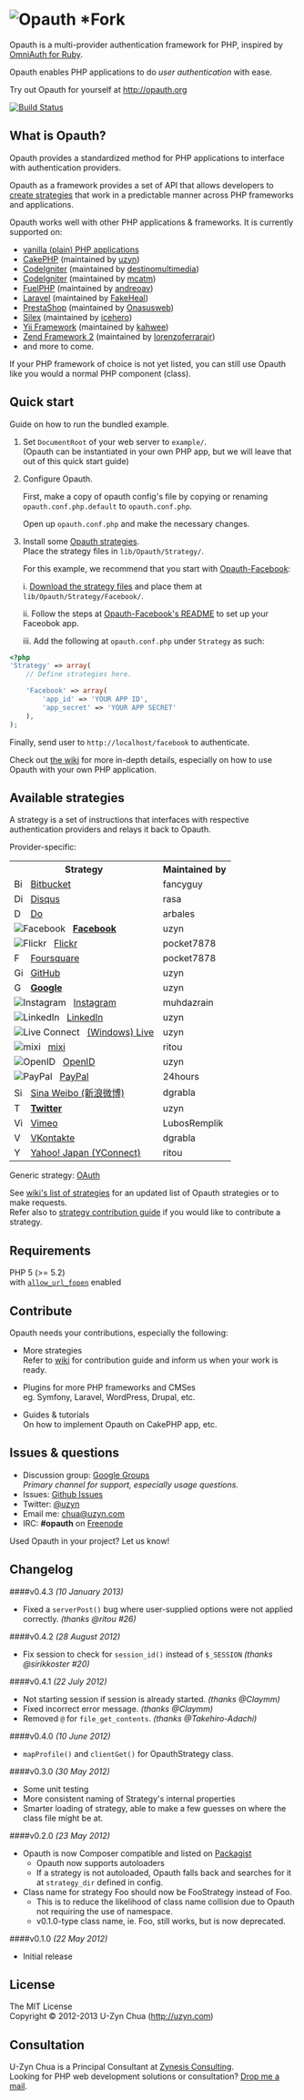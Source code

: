 ![Opauth](https://github.com/uzyn/opauth.org/raw/master/images/opauth-logo-300px-transparent.png) *Fork
=================================
Opauth is a multi-provider authentication framework for PHP, inspired by [OmniAuth for Ruby](https://github.com/intridea/omniauth).

Opauth enables PHP applications to do *user authentication* with ease.

Try out Opauth for yourself at http://opauth.org

[![Build Status](https://secure.travis-ci.org/uzyn/opauth.png?branch=master)](http://travis-ci.org/uzyn/opauth)

What is Opauth?
---------------
Opauth provides a standardized method for PHP applications to interface with authentication providers. 

Opauth as a framework provides a set of API that allows developers to [create strategies](https://github.com/uzyn/opauth/wiki/Strategy-Contribution-Guide) that work in a predictable manner across PHP frameworks and applications.

Opauth works well with other PHP applications & frameworks. It is currently supported on:

- [vanilla (plain) PHP applications](https://github.com/uzyn/opauth/tree/master/example)
- [CakePHP](https://github.com/uzyn/cakephp-opauth) (maintained by [uzyn](https://github.com/uzyn))
- [CodeIgniter](https://github.com/destinomultimedia/ci_opauth) (maintained by [destinomultimedia](https://github.com/destinomultimedia))
- [CodeIgniter](https://github.com/mcatm/Opauth-Plugin-for-Codeigniter) (maintained by [mcatm](https://github.com/mcatm))
- [FuelPHP](https://github.com/andreoav/fuel-opauth) (maintained by [andreoav](https://github.com/andreoav/))
- [Laravel](https://github.com/FakeHeal/opauth-laravel) (maintained by [FakeHeal](https://github.com/FakeHeal/))
- [PrestaShop](https://github.com/Onasusweb/PrestaShop-Opauth) (maintained by [Onasusweb](https://github.com/Onasusweb))
- [Silex](https://github.com/icehero/silex-opauth) (maintained by [icehero](https://github.com/icehero/))
- [Yii Framework](https://github.com/kahwee/yii-opauth) (maintained by [kahwee](https://github.com/kahwee))
- [Zend Framework 2](https://github.com/lorenzoferrarajr/LfjOpauth) (maintained by [lorenzoferrarajr](https://github.com/lorenzoferrarajr))
- and more to come.  

If your PHP framework of choice is not yet listed, you can still use Opauth like you would a normal PHP component (class).

Quick start
-----------
Guide on how to run the bundled example.

1. Set `DocumentRoot` of your web server to `example/`.  
   (Opauth can be instantiated in your own PHP app, but we will leave that out of this quick start guide)

2. Configure Opauth.

   First, make a copy of opauth config's file by copying or renaming  
   `opauth.conf.php.default` to `opauth.conf.php`.

   Open up `opauth.conf.php` and make the necessary changes.

3. Install some [Opauth strategies](https://github.com/uzyn/opauth/wiki/List-of-strategies).  
   Place the strategy files in `lib/Opauth/Strategy/`.  

   For this example, we recommend that you start with [Opauth-Facebook](https://github.com/uzyn/opauth-facebook):

   i. [Download the strategy files](https://github.com/uzyn/opauth-facebook/zipball/master) and place them at `lib/Opauth/Strategy/Facebook/`.

   ii. Follow the steps at [Opauth-Facebook's README](https://github.com/uzyn/opauth-facebook/blob/master/README.md) to set up your Faceobok app.

   iii. Add the following at `opauth.conf.php` under `Strategy` as such:  

```php
<?php
'Strategy' => array(  
    // Define strategies here.

    'Facebook' => array(
        'app_id' => 'YOUR APP ID',
        'app_secret' => 'YOUR APP SECRET'
    ),
);
```

Finally, send user to `http://localhost/facebook` to authenticate.


Check out [the wiki](https://github.com/uzyn/opauth/wiki) for more in-depth details, especially on how to use Opauth with your own PHP application.

Available strategies
--------------------
A strategy is a set of instructions that interfaces with respective authentication providers and relays it back to Opauth.

Provider-specific:

<table>
<tr>
	<th>Strategy</th>
	<th>Maintained by</th>
</tr>
<tr>
	<td><img src="http://g.etfv.co/http://bitbucket.org" alt="Bitbucket" width="16">&nbsp;&nbsp;
		<a href="http://github.com/fancyguy/opauth-bitbucket">Bitbucket</a></td>
	<td>fancyguy</td>
</tr>
<tr>
	<td><img src="http://g.etfv.co/http://disqus.com" alt="Disqus" width="16">&nbsp;&nbsp;
		<a href="https://github.com/rasa/opauth-disqus">Disqus</a></td>
	<td>rasa</td>
</tr>
<tr>
	<td><img src="http://g.etfv.co/http://do.com" alt="Do" width="16">&nbsp;&nbsp;
		<a href="https://github.com/arbales/opauth-do">Do</a></td>
	<td>arbales</td>
</tr>
<tr>
	<td><img src="http://g.etfv.co/http://facebook.com" alt="Facebook">&nbsp;&nbsp;
		<a href="https://github.com/uzyn/opauth-facebook"><strong>Facebook</strong></a></td>
	<td>uzyn</td>
</tr>
<tr>
	<td><img src="http://g.etfv.co/http://www.flickr.com" alt="Flickr">&nbsp;&nbsp;
		<a href="https://github.com/pocket7878/opauth-flickr">Flickr</a></td>
	<td>pocket7878</td>
</tr>
<tr>
	<td><img src="http://g.etfv.co/http://www.foursquare.com" alt="Foursquare" width="16">&nbsp;&nbsp;
		<a href="https://github.com/pocket7878/opauth-foursquare">Foursquare</a></td>
	<td>pocket7878</td>
</tr>
<tr>
	<td><img src="http://g.etfv.co/http://github.com" alt="GitHub" width="16" height="16">&nbsp;&nbsp;
		<a href="https://github.com/uzyn/opauth-github">GitHub</a></td>
	<td>uzyn</td>
</tr>
<tr>
	<td><img src="http://g.etfv.co/http://google.com" alt="Google" width="16">&nbsp;&nbsp;
		<a href="https://github.com/uzyn/opauth-google"><strong>Google</strong></a></td>
	<td>uzyn</td>
</tr>
<tr>
	<td><img src="http://g.etfv.co/http://instagram.com" alt="Instagram">&nbsp;&nbsp;
		<a href="https://github.com/muhdazrain/opauth-instagram">Instagram</a></td>
	<td>muhdazrain</td>
</tr>
<tr>
	<td><img src="http://g.etfv.co/http://linkedin.com" alt="LinkedIn">&nbsp;&nbsp;
		<a href="https://github.com/uzyn/opauth-linkedin">LinkedIn</a></td>
	<td>uzyn</td>
</tr>
<tr>
	<td><img src="http://g.etfv.co/http://live.com" alt="Live Connect">&nbsp;&nbsp;
		<a href="https://github.com/uzyn/opauth-live">(Windows) Live</a></td>
	<td>uzyn</td>
</tr>
<tr>
	<td><img src="http://g.etfv.co/http://mixi.co.jp" alt="mixi">&nbsp;&nbsp;
		<a href="https://github.com/ritou/opauth-mixi">mixi</a></td>
	<td>ritou</td>
</tr>
<tr>
	<td><img src="http://g.etfv.co/http://openid.net" alt="OpenID">&nbsp;&nbsp;
		<a href="https://github.com/uzyn/opauth-openid">OpenID</a></td>
	<td>uzyn</td>
</tr>
<tr>
	<td><img src="http://g.etfv.co/http://paypal.com" alt="PayPal">&nbsp;&nbsp;
		<a href="https://github.com/24hours/opauth-paypal">PayPal</a></td>
	<td>24hours</td>
</tr>
<tr>
	<td><img src="http://g.etfv.co/http://weibo.com" alt="Sina Weibo" width="16">&nbsp;&nbsp;
		<a href="https://github.com/dgrabla/opauth-sinaweibo">Sina Weibo (新浪微博)</a></td>
	<td>dgrabla</td>
</tr>
<tr>
	<td><img src="http://g.etfv.co/http://twitter.com" alt="Twitter" width="16">&nbsp;&nbsp;
		<a href="https://github.com/uzyn/opauth-twitter"><strong>Twitter</strong></a></td>
	<td>uzyn</td>
</tr>
<tr>
	<td><img src="http://g.etfv.co/http://vimeo.com" alt="Vimeo" width="16">&nbsp;&nbsp;
<a href="https://github.com/LubosRemplik/opauth-vimeo">Vimeo</a></td>
	<td>LubosRemplik</td>
</tr>
<tr>
	<td><img src="http://g.etfv.co/http://vk.com" alt="VK" width="16">&nbsp;&nbsp;
<a href="https://github.com/dgrabla/opauth-vkontakte">VKontakte</a></td>
	<td>dgrabla</td>
</tr>
<tr>
	<td><img src="http://g.etfv.co/http://developer.yahoo.co.jp" alt="Yahoo! Japan" width="16">&nbsp;&nbsp;
<a href="https://github.com/ritou/opauth-yahoojp">Yahoo! Japan (YConnect)</a></td>
	<td>ritou</td>
</tr>

</table>

Generic strategy: [OAuth](https://github.com/uzyn/opauth-oauth)

See [wiki's list of strategies](https://github.com/uzyn/opauth/wiki/List-of-strategies) for an updated list of Opauth strategies or to make requests.    
Refer also to [strategy contribution guide](https://github.com/uzyn/opauth/wiki/Strategy-contribution-guide) if you would like to contribute a strategy.

Requirements
-------------
PHP 5 (>= 5.2)  
with [`allow_url_fopen`](http://php.net/manual/en/filesystem.configuration.php#ini.allow-url-fopen) enabled

Contribute
----------
Opauth needs your contributions, especially the following:

- More strategies  
  Refer to [wiki](https://github.com/uzyn/opauth/wiki) for contribution guide and inform us when your work is ready.

- Plugins for more PHP frameworks and CMSes  
  eg. Symfony, Laravel, WordPress, Drupal, etc.

- Guides & tutorials  
  On how to implement Opauth on CakePHP app, etc.


Issues & questions
-------------------
- Discussion group: [Google Groups](https://groups.google.com/group/opauth)  
  _Primary channel for support, especially usage questions._
- Issues: [Github Issues](https://github.com/uzyn/opauth/issues)  
- Twitter: [@uzyn](http://twitter.com/uzyn)  
- Email me: chua@uzyn.com  
- IRC: **#opauth** on [Freenode](http://webchat.freenode.net/?channels=opauth&uio=d4)

<p>Used Opauth in your project? Let us know!</p>

Changelog
---------

####v0.4.3 _(10 January 2013)_
- Fixed a `serverPost()` bug where user-supplied options were not applied correctly. _(thanks @ritou #26)_

####v0.4.2 _(28 August 2012)_
- Fix session to check for `session_id()` instead of `$_SESSION` _(thanks @sirikkoster #20)_

####v0.4.1 _(22 July 2012)_
- Not starting session if session is already started. _(thanks @Claymm)_
- Fixed incorrect error message. _(thanks @Claymm)_
- Removed `@` for `file_get_contents`. _(thanks @Takehiro-Adachi)_

####v0.4.0 _(10 June 2012)_
- `mapProfile()` and `clientGet()` for OpauthStrategy class.

####v0.3.0 _(30 May 2012)_
- Some unit testing
- More consistent naming of Strategy's internal properties
- Smarter loading of strategy, able to make a few guesses on where the class file might be at.

####v0.2.0 _(23 May 2012)_
- Opauth is now Composer compatible and listed on [Packagist](http://packagist.org/packages/opauth/opauth)
    - Opauth now supports autoloaders
    - If a strategy is not autoloaded, Opauth falls back and searches for it at `strategy_dir` defined in config.
- Class name for strategy Foo should now be FooStrategy instead of Foo.
    - This is to reduce the likelihood of class name collision due to Opauth not requiring the use of namespace.
    - v0.1.0-type class name, ie. Foo, still works, but is now deprecated.

####v0.1.0 _(22 May 2012)_
- Initial release

License
---------
The MIT License  
Copyright © 2012-2013 U-Zyn Chua (http://uzyn.com)

Consultation
---------
U-Zyn Chua is a Principal Consultant at [Zynesis Consulting](http://zynesis.com).  
Looking for PHP web development solutions or consultation? [Drop me a mail](mailto:chua@uzyn.com).
